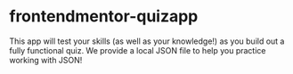 # frontendmentor-quizapp
This app will test your skills (as well as your knowledge!) as you build out a fully functional quiz. We provide a local JSON file to help you practice working with JSON!

